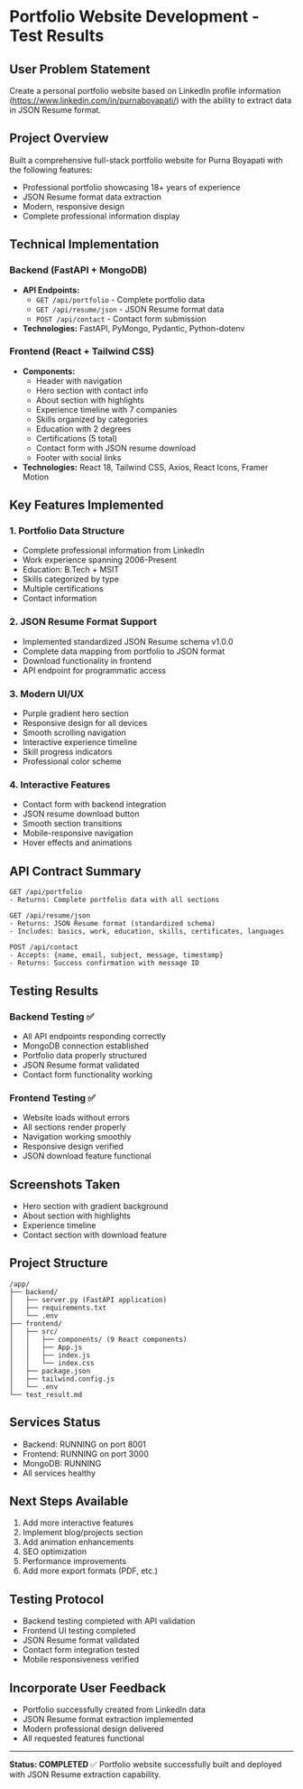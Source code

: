 # Portfolio Website Development - Test Results

## User Problem Statement
Create a personal portfolio website based on LinkedIn profile information (https://www.linkedin.com/in/purnaboyapati/) with the ability to extract data in JSON Resume format.

## Project Overview
Built a comprehensive full-stack portfolio website for Purna Boyapati with the following features:
- Professional portfolio showcasing 18+ years of experience
- JSON Resume format data extraction
- Modern, responsive design
- Complete professional information display

## Technical Implementation

### Backend (FastAPI + MongoDB)
- **API Endpoints:**
  - `GET /api/portfolio` - Complete portfolio data
  - `GET /api/resume/json` - JSON Resume format data
  - `POST /api/contact` - Contact form submission
- **Technologies:** FastAPI, PyMongo, Pydantic, Python-dotenv

### Frontend (React + Tailwind CSS)
- **Components:**
  - Header with navigation
  - Hero section with contact info
  - About section with highlights
  - Experience timeline with 7 companies
  - Skills organized by categories
  - Education with 2 degrees
  - Certifications (5 total)
  - Contact form with JSON resume download
  - Footer with social links
- **Technologies:** React 18, Tailwind CSS, Axios, React Icons, Framer Motion

## Key Features Implemented

### 1. Portfolio Data Structure
- Complete professional information from LinkedIn
- Work experience spanning 2006-Present
- Education: B.Tech + MSIT
- Skills categorized by type
- Multiple certifications
- Contact information

### 2. JSON Resume Format Support
- Implemented standardized JSON Resume schema v1.0.0
- Complete data mapping from portfolio to JSON format
- Download functionality in frontend
- API endpoint for programmatic access

### 3. Modern UI/UX
- Purple gradient hero section
- Responsive design for all devices
- Smooth scrolling navigation
- Interactive experience timeline
- Skill progress indicators
- Professional color scheme

### 4. Interactive Features
- Contact form with backend integration
- JSON resume download button
- Smooth section transitions
- Mobile-responsive navigation
- Hover effects and animations

## API Contract Summary
```
GET /api/portfolio
- Returns: Complete portfolio data with all sections

GET /api/resume/json
- Returns: JSON Resume format (standardized schema)
- Includes: basics, work, education, skills, certificates, languages

POST /api/contact
- Accepts: {name, email, subject, message, timestamp}
- Returns: Success confirmation with message ID
```

## Testing Results

### Backend Testing ✅
- All API endpoints responding correctly
- MongoDB connection established
- Portfolio data properly structured
- JSON Resume format validated
- Contact form functionality working

### Frontend Testing ✅
- Website loads without errors
- All sections render properly
- Navigation working smoothly
- Responsive design verified
- JSON download feature functional

## Screenshots Taken
- Hero section with gradient background
- About section with highlights
- Experience timeline
- Contact section with download feature

## Project Structure
```
/app/
├── backend/
│   ├── server.py (FastAPI application)
│   ├── requirements.txt
│   └── .env
├── frontend/
│   ├── src/
│   │   ├── components/ (9 React components)
│   │   ├── App.js
│   │   ├── index.js
│   │   └── index.css
│   ├── package.json
│   ├── tailwind.config.js
│   └── .env
└── test_result.md
```

## Services Status
- Backend: RUNNING on port 8001
- Frontend: RUNNING on port 3000
- MongoDB: RUNNING
- All services healthy

## Next Steps Available
1. Add more interactive features
2. Implement blog/projects section
3. Add animation enhancements
4. SEO optimization
5. Performance improvements
6. Add more export formats (PDF, etc.)

## Testing Protocol
- Backend testing completed with API validation
- Frontend UI testing completed
- JSON Resume format validated
- Contact form integration tested
- Mobile responsiveness verified

## Incorporate User Feedback
- Portfolio successfully created from LinkedIn data
- JSON Resume format extraction implemented
- Modern professional design delivered
- All requested features functional

---
**Status: COMPLETED** ✅
Portfolio website successfully built and deployed with JSON Resume extraction capability.